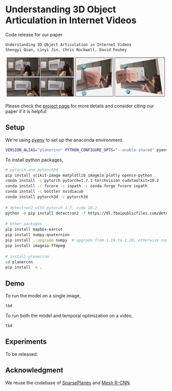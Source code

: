 # Understanding 3D Object Articulation in Internet Videos

Code release for our paper

```
Understanding 3D Object Articulation in Internet Videos
Shengyi Qian, Linyi Jin, Chris Rockwell, David Fouhey
```

![teaser](docs/teaser.png)

Please check the [project page](https://jasonqsy.github.io/Articulation3D/) for more details and consider citing our paper if it is helpful:

## Setup

We're using [pyenv](https://github.com/pyenv/pyenv) to set up the anaconda environment.

```bash
VERSION_ALIAS="planercnn" PYTHON_CONFIGURE_OPTS="--enable-shared" pyenv install anaconda3-2020.11
```

To install python packages,

```bash
# pytorch and pytorch3d
pip install scikit-image matplotlib imageio plotly opencv-python
conda install -c pytorch pytorch=1.7.1 torchvision cudatoolkit=10.2
conda install -c fvcore -c iopath -c conda-forge fvcore iopath
conda install -c bottler nvidiacub
conda install pytorch3d -c pytorch3d

# detectron2 with pytorch 1.7, cuda 10.2
python -m pip install detectron2 -f https://dl.fbaipublicfiles.com/detectron2/wheels/cu102/torch1.7/index.html

# other packages
pip install mapbox-earcut
pip install numpy-quaternion
pip install --upgrade numpy  # upgrade from 1.19 to 1.20, otherwise numpy-quaternion does not work
pip install imageio-ffmpeg

# install planercnn
cd planercnn
pip install -e .
```

## Demo

To run the model on a single image,

```bash
tbd
```

To run both the model and temporal optimization on a video, 

```bash
tbd
```

## Experiments 

To be released.

## Acknowledgment

We reuse the codebase of [SparsePlanes](https://github.com/jinlinyi/SparsePlanes) and [Mesh R-CNN](https://github.com/facebookresearch/meshrcnn).
